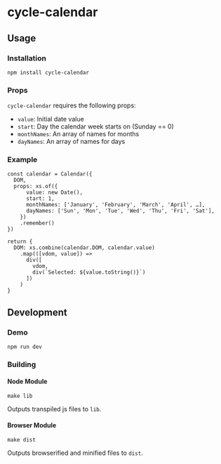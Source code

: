 # cycle-calendar

## Usage

### Installation

```
npm install cycle-calendar
```

### Props

`cycle-calendar` requires the following props:

 - `value`: Initial date value
 - `start`: Day the calendar week starts on (Sunday == 0)
 - `monthNames`: An array of names for months
 - `dayNames`: An array of names for days

### Example

```
const calendar = Calendar({
  DOM,
  props: xs.of({
      value: new Date(),
      start: 1,
      monthNames: ['January', 'February', 'March', 'April', …],
      dayNames: ['Sun', 'Mon', 'Tue', 'Wed', 'Thu', 'Fri', 'Sat'],
    })
    .remember()
})

return {
  DOM: xs.combine(calendar.DOM, calendar.value)
    .map(([vdom, value]) =>
      div([
        vdom,
        div(`Selected: ${value.toString()}`)
      ])
    )
}
```

## Development

### Demo

```
npm run dev
```

### Building

#### Node Module

```
make lib
```

Outputs transpiled js files to `lib`.

#### Browser Module

```
make dist
```

Outputs browserified and minified files to `dist`.
